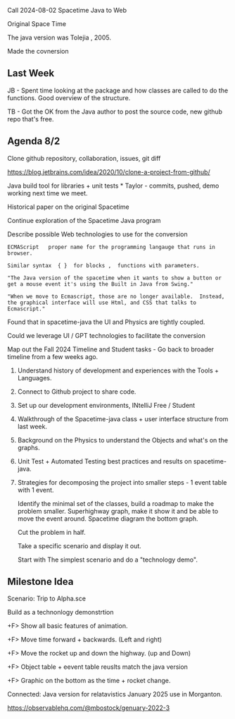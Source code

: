 Call 2024-08-02 Spacetime Java to Web

Original Space Time

The java version was Tolejia , 2005.

Made the covnersion 

## Last Week

JB - Spent time looking at the package and how classes are called to do the functions. Good overview of the structure.

TB - Got the OK from the Java author to post the source code, new github repo that's free.  

## Agenda 8/2

Clone github repository, collaboration, issues, git diff

https://blog.jetbrains.com/idea/2020/10/clone-a-project-from-github/

Java build tool for libraries + unit tests
	* Taylor - commits, pushed, demo working next time we meet.

Historical paper on the original Spacetime

Continue exploration of the Spacetime Java program

Describe possible Web technologies to use for the conversion

	ECMAScript   proper name for the programming langauge that runs in browser.

	Similar syntax  { }  for blocks ,  functions with parameters.

	"The Java version of the spacetime when it wants to show a button or get a mouse event it's using the Built in Java from Swing."

	"When we move to Ecmascript, those are no longer available.  Instead, the graphical interface will use Html, and CSS that talks to Ecmascript."

Found that in spacetime-java the UI and Physics are tightly coupled.

Could we leverage UI / GPT technologies to facilitate the conversion


Map out the Fall 2024 Timeline and Student tasks
	- Go back to broader timeline from a few weeks ago.

1. Understand history of development and experiences with the Tools + Languages.

2. Connect to Github project to share code.

3. Set up our development environments, INtelliJ Free / Student

4. Walkthrough of the Spacetime-java class + user interface structure from last week.

5. Background on the Physics to understand the Objects and what's on the graphs.

6. Unit Test + Automated Testing best practices and results on spacetime-java.

7. Strategies for decomposing the project into smaller steps - 1 event table with 1 event.

	Identify the minimal set of the classes, build a roadmap to make the problem smaller.
	Superhighway graph, make it show it and be able to move the event around.
	Spacetime diagram the bottom graph.

	Cut the problem in half.

	Take a specific scenario and display it out.

	Start with The simplest scenario and do a "technology demo". 


## Milestone Idea

Scenario: Trip to Alpha.sce

Build as a technonlogy demonstrtion

+F> Show all basic features of animation.

+F> Move time forward + backwards. (Left and right)
 
+F> Move the rocket up and down the highway. (up and Down)

+F> Object table + eevent table reuslts match the java version

+F> Graphic on the bottom as the time + rocket change.



Connected: Java version for relatavistics January 2025  use in Morganton.

https://observablehq.com/@mbostock/genuary-2022-3










